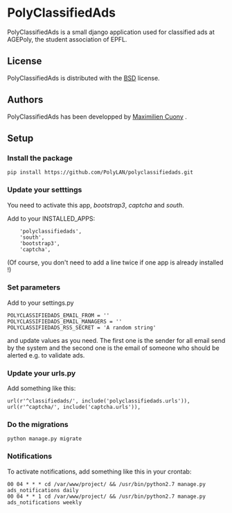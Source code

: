 PolyClassifiedAds
=================

PolyClassifiedAds is a small django application used for classified ads at AGEPoly, the student association of EPFL.

## License

PolyClassifiedAds is distributed with the [BSD](http://opensource.org/licenses/BSD-2-Clause) license.

## Authors

PolyClassifiedAds has been developped by [Maximilien Cuony](https://github.com/the-glu) .

## Setup

### Install the package

`pip install https://github.com/PolyLAN/polyclassifiedads.git`

### Update your setttings

You need to activate this app, _bootstrap3_, _captcha_ and _south_.

Add to your INSTALLED_APPS:

```
    'polyclassifiedads',
    'south',
    'bootstrap3',
    'captcha',
```

(Of course, you don't need to add a line twice if one app is already installed !)

### Set parameters

Add to your settings.py

```
POLYCLASSIFIEDADS_EMAIL_FROM = ''
POLYCLASSIFIEDADS_EMAIL_MANAGERS = ''
POLYCLASSIFIEDADS_RSS_SECRET = 'A random string'
```

and update values as you need. The first one is the sender for all email send by the system and the second one is the email of someone who should be alerted e.g. to validate ads.

### Update your urls.py

Add something like this:

`url(r'^classifiedads/', include('polyclassifiedads.urls')),`
`url(r'^captcha/', include('captcha.urls')),`

### Do the migrations

`python manage.py migrate`

### Notifications

To activate notifications, add something like this in your crontab:

```
00 04 * * * cd /var/www/project/ && /usr/bin/python2.7 manage.py ads_notifications daily
00 04 * * 1 cd /var/www/project/ && /usr/bin/python2.7 manage.py ads_notifications weekly
```
